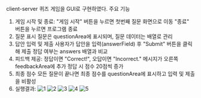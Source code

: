 client-server 퀴즈 게임을 GUI로 구현하였다.
주요 기능
1. 게임 시작 및 종료:
   "게임 시작" 버튼을 누르면 첫번째 질문 화면으로 이동
   "종료" 버튼을 누르면 프로그램 종료
2. 질문 표시
   질문은 questionArea에 표시되며, 질문 데이터는 배열로 관리
3. 답안 입력 및 제출
   사용자가 답안을 입력(answerField) 후 "Submit" 버튼을 클릭해 제출
   정답 여부는 answers 배열과 비교
4. 피드백 제공:
   정답이면 "Correct!", 오답이면 "Incorrect." 메시지가 오른쪽 feedbackArea에 추가
   정답 시 점수 20점씩 증가
5. 최종 점수
   모든 질문이 끝나면 최종 점수를 questionArea에 표시하고 입력 및 제출을 비활성
6. 실행결과:
![1](https://github.com/user-attachments/assets/d80f8831-8935-4596-a827-e6e2cb9d321f)
![2](https://github.com/user-attachments/assets/a8542dec-bec6-4d99-b853-b808cd4fb731)
![3](https://github.com/user-attachments/assets/eee4b995-023a-448e-86d8-65ad299e2d69)
![4](https://github.com/user-attachments/assets/cc9ad1e0-84fd-4e64-8e63-de4b05d54ace)
![5](https://github.com/user-attachments/assets/4bb5e710-419a-4b84-a14b-a3be63417db1)
